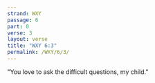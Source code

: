 ```yaml
---
strand: WXY
passage: 6
part: 0
verse: 3
layout: verse
title: "WXY 6:3"
permalink: /WXY/6/3/
---
```

"You love to ask the difficult questions, my child."
